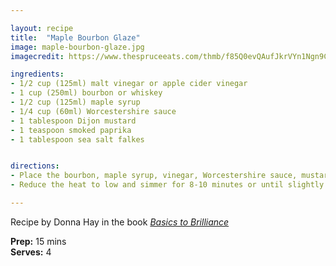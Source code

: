 ```yaml
---

layout: recipe
title:  "Maple Bourbon Glaze"
image: maple-bourbon-glaze.jpg
imagecredit: https://www.thespruceeats.com/thmb/f85Q0evQAufJkrVYn1Ngn9CiZ58=/3000x2001/filters:fill(auto,1)/BourbonGlazeHERO-4f389da9f31d4765bc548ee65db7c961.jpg

ingredients:
- 1/2 cup (125ml) malt vinegar or apple cider vinegar
- 1 cup (250ml) bourbon or whiskey
- 1/2 cup (125ml) maple syrup
- 1/4 cup (60ml) Worcestershire sauce
- 1 tablespoon Dijon mustard
- 1 teaspoon smoked paprika
- 1 tablespoon sea salt falkes


directions:
- Place the bourbon, maple syrup, vinegar, Worcestershire sauce, mustard, paprika and salt flakes in a medium saucepan over medium heat. Stire to combine and bring to the boil.
- Reduce the heat to low and simmer for 8-10 minutes or until slightly reduced. Set aside. 

---
```


Recipe by Donna Hay in the book *[Basics to Brilliance](https://www.booktopia.com.au/basics-to-brilliance-donna-hay/book/9781460751428.htm)*

**Prep:** 15 mins  
**Serves:** 4